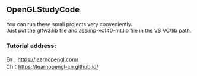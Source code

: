 ## OpenGLStudyCode
You can run these small projects very conveniently.<br>
Just put the glfw3.lib file and assimp-vc140-mt.lib file in the VS VC\lib path.

### Tutorial address:
En：https://learnopengl.com/<br>
Ch：https://learnopengl-cn.github.io/

